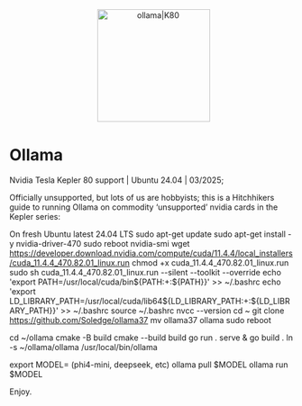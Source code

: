 <div align="center">
  <a href="https://ollama.com">
    <img alt="ollama|K80" height="200px" src="https://github.com/ollama/ollama/assets/3325447/0d0b44e2-8f4a-4e99-9b52-a5c1c741c8f7">
  </a>
</div>

# Ollama
Nvidia Tesla Kepler 80 support | 
Ubuntu 24.04 | 
03/2025;

Officially unsupported, but lots of us are hobbyists; this is a Hitchhikers guide to running Ollama on commodity ‘unsupported’ 
nvidia cards in the Kepler series: 

On fresh Ubuntu latest 24.04 LTS
sudo apt-get update
sudo apt-get install -y nvidia-driver-470
sudo reboot
nvidia-smi
wget https://developer.download.nvidia.com/compute/cuda/11.4.4/local_installers/cuda_11.4.4_470.82.01_linux.run
chmod +x cuda_11.4.4_470.82.01_linux.run
sudo sh cuda_11.4.4_470.82.01_linux.run --silent --toolkit --override
echo 'export PATH=/usr/local/cuda/bin${PATH:+:${PATH}}' >> ~/.bashrc
echo 'export LD_LIBRARY_PATH=/usr/local/cuda/lib64${LD_LIBRARY_PATH:+:${LD_LIBRARY_PATH}}' >> ~/.bashrc
source ~/.bashrc
nvcc --version
cd ~
git clone https://github.com/Soledge/ollama37
mv ollama37 ollama
sudo reboot

cd ~/ollama
cmake -B build
cmake --build build
go run . serve &
go build .
ln -s ~/ollama/ollama /usr/local/bin/ollama

export MODEL= (phi4-mini, deepseek, etc)
ollama pull $MODEL
ollama run $MODEL

Enjoy.